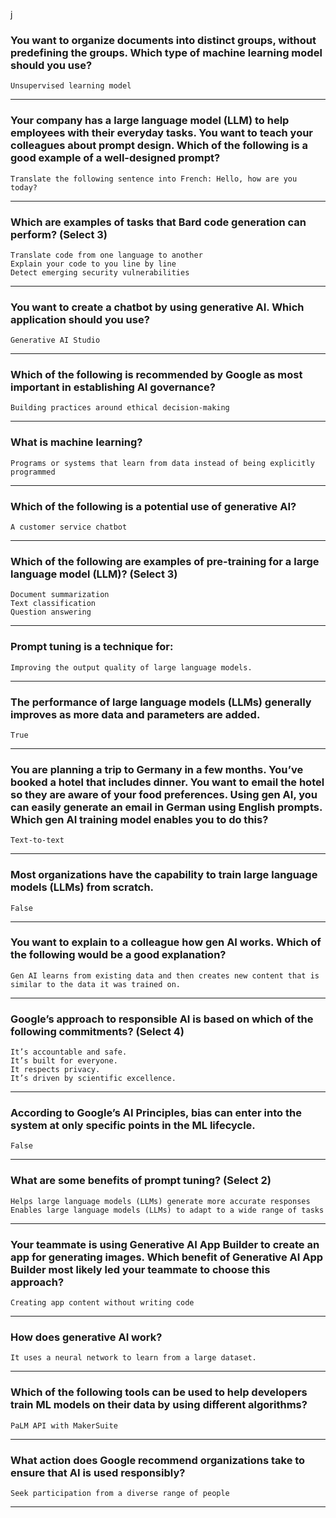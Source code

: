 j
### You want to organize documents into distinct groups, without predefining the groups. Which type of machine learning model should you use?
```Unsupervised learning model```
____
### Your company has a large language model (LLM) to help employees with their everyday tasks. You want to teach your colleagues about prompt design. Which of the following is a good example of a well-designed prompt?
```Translate the following sentence into French: Hello, how are you today?```
____
### Which are examples of tasks that Bard code generation can perform? (Select 3)
```Translate code from one language to another``` <br>
```Explain your code to you line by line``` <br>
```Detect emerging security vulnerabilities```
____
### You want to create a chatbot by using generative AI. Which application should you use?
```Generative AI Studio```
____
### Which of the following is recommended by Google as most important in establishing AI governance?
```Building practices around ethical decision-making```
____
### What is machine learning?
```Programs or systems that learn from data instead of being explicitly programmed```
____
### Which of the following is a potential use of generative AI?
```A customer service chatbot```
____

### Which of the following are examples of pre-training for a large language model (LLM)? (Select 3)
```Document summarization``` <br>
```Text classification``` <br>
```Question answering```
____

### Prompt tuning is a technique for:
```Improving the output quality of large language models.```

____

### The performance of large language models (LLMs) generally improves as more data and parameters are added.
```True```
____
### You are planning a trip to Germany in a few months. You’ve booked a hotel that includes dinner. You want to email the hotel so they are aware of your food preferences. Using gen AI, you can easily generate an email in German using English prompts. Which gen AI training model enables you to do this?
```Text-to-text```
____
### Most organizations have the capability to train large language models (LLMs) from scratch.
```False```
____
### You want to explain to a colleague how gen AI works. Which of the following would be a good explanation?
```Gen AI learns from existing data and then creates new content that is similar to the data it was trained on.```
____
### Google’s approach to responsible AI is based on which of the following commitments? (Select 4)
```It’s accountable and safe.``` <br>
```It’s built for everyone.``` <br>
```It respects privacy.``` <br>
```It’s driven by scientific excellence.```
____
### According to Google’s AI Principles, bias can enter into the system at only specific points in the ML lifecycle.
```False```
____
### What are some benefits of prompt tuning? (Select 2)
```Helps large language models (LLMs) generate more accurate responses``` <br>
```Enables large language models (LLMs) to adapt to a wide range of tasks``` 
____
### Your teammate is using Generative AI App Builder to create an app for generating images. Which benefit of Generative AI App Builder most likely led your teammate to choose this approach?
```Creating app content without writing code```
____
### How does generative AI work?
```It uses a neural network to learn from a large dataset.```
____
### Which of the following tools can be used to help developers train ML models on their data by using different algorithms?
```PaLM API with MakerSuite```
____
### What action does Google recommend organizations take to ensure that AI is used responsibly?
```Seek participation from a diverse range of people```
____

